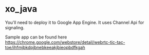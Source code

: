 xo_java
=======

You'll need to deploy it to Google App Engine. It uses Channel Api for signaling.

Sample app can be found here https://chrome.google.com/webstore/detail/webrtc-tic-tac-toe/ihfmjbkdpjbnebkeeakjbieopbdfkgah
